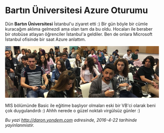 # Bartın Üniversitesi Azure Oturumu 

Dün **Bartın Üniversitesi** İstanbul'u ziyaret etti :) Bir gün böyle bir cümle kuracağım aklıma gelmezdi ama olan tam da bu oldu. Hocaları ile beraber bir otobüse atlayan öğrenciler İstanbul'a geldiler. Ben de onlara Microsoft İstanbul ofisinde bir saat Azure anlattım. 

![](media/Bartin_Universitesi_Azure_Oturumu/bartin-universitesi.jpg)

MIS bölümünde Basic ile eğitime başlıyor olmaları eski bir VB'ci olarak beni çok duygulandırdı :) Ahhh nerede o güzel noktalı virgülsüz günler :)

*Bu yazi http://daron.yondem.com adresinde, 2016-4-22 tarihinde yayinlanmistir.*